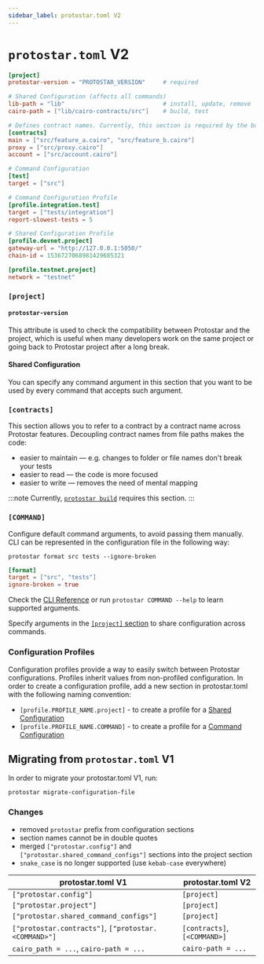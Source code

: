```yaml
---
sidebar_label: protostar.toml V2
---
```

# `protostar.toml` V2

```toml title="protostar.toml example"
[project]
protostar-version = "PROTOSTAR_VERSION"     # required

# Shared Configuration (affects all commands)
lib-path = "lib"                            # install, update, remove
cairo-path = ["lib/cairo-contracts/src"]    # build, test

# Defines contract names. Currently, this section is required by the build command.
[contracts]
main = ["src/feature_a.cairo", "src/feature_b.cairo"]   
proxy = ["src/proxy.cairo"]
account = ["src/account.cairo"]

# Command Configuration
[test]
target = ["src"]

# Command Configuration Profile
[profile.integration.test]
target = ["tests/integration"]
report-slowest-tests = 5

# Shared Configuration Profile
[profile.devnet.project]
gateway-url = "http://127.0.0.1:5050/"
chain-id = 1536727068981429685321

[profile.testnet.project]
network = "testnet"
```


### `[project]`
#### `protostar-version`
This attribute is used to check the compatibility between Protostar and the project, which is useful when many developers work on the same project or going back to Protostar project after a long break. 

#### Shared Configuration
You can specify any command argument in this section that you want to be used by every command that accepts such argument.

### `[contracts]`
This section allows you to refer to a contract by a contract name across Protostar features. Decoupling contract names from file paths makes the code:
- easier to maintain — e.g. changes to folder or file names don't break your tests
- easier to read — the code is more focused
- easier to write — removes the need of mental mapping

:::note
Currently, [`protostar build`](/docs/cli-reference#build) requires this section.
:::

### `[COMMAND]`
Configure default command arguments, to avoid passing them manually. CLI can be represented in the configuration file in the following way:

```console title="CLI"
protostar format src tests --ignore-broken
```
```toml title="Configuration File"
[format]
target = ["src", "tests"]
ignore-broken = true
```

Check the [CLI Reference](/docs/cli-reference) or run `protostar COMMAND --help` to learn supported arguments.

Specify arguments in the [`[project]` section](#shared-configuration) to share configuration across commands.


### Configuration Profiles
Configuration profiles provide a way to easily switch between Protostar configurations. Profiles inherit values from non-profiled configuration. In order to create a configuration profile, add a new section in protostar.toml with the following naming convention:
-  `[profile.PROFILE_NAME.project]` - to create a profile for a [Shared Configuration](#shared-configuration)
-  `[profile.PROFILE_NAME.COMMAND]` - to create a profile for a [Command Configuration](#command)

## Migrating from `protostar.toml` V1
In order to migrate your protostar.toml V1, run:
```
protostar migrate-configuration-file
```


### Changes
- removed `protostar` prefix from configuration sections
- section names cannot be in double quotes
- merged `["protostar.config"]` and `["protostar.shared_command_configs"]` sections into the project section
- `snake_case` is no longer supported (use `kebab-case` everywhere)


| protostar.toml V1                                    | protostar.toml V2            |
| ---------------------------------------------------- | ---------------------------- |
| `["protostar.config"]`                               | `[project]`                  |
| `["protostar.project"]`                              | `[project]`                  |
| `["protostar.shared_command_configs"]`               | `[project]`                  |
| `["protostar.contracts"]`, `["protostar.<COMMAND>"]` | `[contracts]`, `[<COMMAND>]` |
| `cairo_path = ...`, `cairo-path = ...`               | `cairo-path = ...`           |

